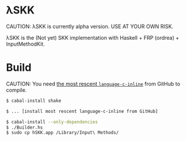 λSKK
============
CAUTION: λSKK is currently alpha version. USE AT YOUR OWN RISK.

λSKK is the (Not yet) SKK implementation with Haskell + FRP (ordrea) + InputMethodKit.

Build
=====
CAUTION: You need [the most rescent `language-c-inline`](https://github.com/mchakravarty/language-c-inline/tree/def179b26c104cdfa73e1e873214aa5ef600f531) from GitHub to compile.

```sh
$ cabal-install shake

$ ... [install most rescent language-c-inline from GitHub]

$ cabal-install --only-dependencies
$ ./Builder.hs
$ sudo cp hSKK.app /Library/Input\ Methods/
```
